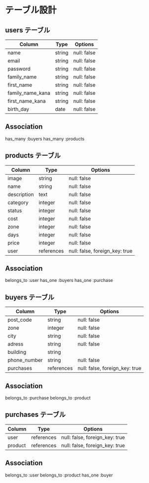 # テーブル設計

## users テーブル

| Column           | Type   | Options     | 
|----------------- | ------ | ----------- |   
| name             | string | null: false |
| email            | string | null: false |
| password         | string | null: false |
| family_name      | string | null: false |
| first_name       | string | null: false |
| family_name_kana | string | null: false |
| first_name_kana  | string | null: false |
| birth_day        | date   | null: false |

## Association
has_many :buyers
has_many :products

## products テーブル

| Column      | Type       | Options                        |
| ----------- | ---------- | ------------------------------ | 
| image       | string     | null: false                    |
| name        | string     | null: false                    |
| description | text       | null: false                    |
| category    | integer    | null: false                    |
| status      | integer    | null: false                    |
| cost        | integer    | null: false                    |
| zone        | integer    | null: false                    |
| days        | integer    | null: false                    |
| price       | integer    | null: false                    |
| user        | references | null: false, foreign_key: true |

## Association
belongs_to :user
has_one :buyers
has_one :purchase

## buyers テーブル

| Column       | Type        | Options                        |
| ------------ | ----------- | ------------------------------ |
| post_code    | string      | null: false                    |
| zone         | integer     | null: false                    |
| city         | string      | null: false                    |
| adress       | string      | null: false                    |
| building     | string      |                                |
| phone_number | string      | null: false                    |
| purchases    | references  | null: false, foreign_key: true |

## Association
belongs_to :purchase
belongs_to :product

## purchases テーブル

| Column      | Type       |  Options                       |
| ----------- | ---------- | ------------------------------ |
| user        | references | null: false, foreign_key: true |
| product     | references | null: false, foreign_key: true |

## Association
belongs_to :user
belongs_to :product
has_one :buyer